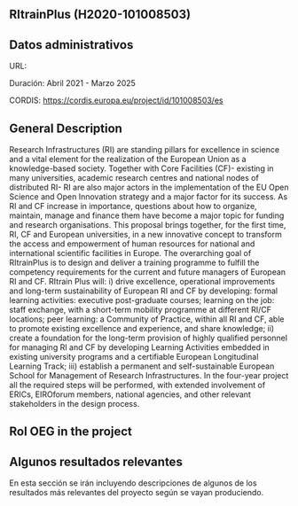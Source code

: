 ## RItrainPlus (H2020-101008503)

## Datos administrativos
URL: 

Duración: Abril 2021 - Marzo 2025

CORDIS: https://cordis.europa.eu/project/id/101008503/es

## General Description
Research Infrastructures (RI) are standing pillars for excellence in science and a vital element for the realization of the European Union as a knowledge-based society. Together with Core Facilities (CF)- existing in many universities, academic research centres and national nodes of distributed RI- RI are also major actors in the implementation of the EU Open Science and Open Innovation strategy and a major factor for its success. As RI and CF increase in importance, questions about how to organize, maintain, manage and finance them have become a major topic for funding and research organisations. This proposal brings together, for the first time, RI, CF and European universities, in a new innovative concept to transform the access and empowerment of human resources for national and international scientific facilities in Europe. The overarching goal of RItrainPlus is to design and deliver a training programme to fulfill the competency requirements for the current and future managers of European RI and CF. RItrain Plus will:
i) drive excellence, operational improvements and long-term sustainability of European RI and CF by developing: formal learning activities: executive post-graduate courses; learning on the job: staff exchange, with a short-term mobility programme at different RI/CF locations; peer learning: a Community of Practice, within all RI and CF, able to promote existing excellence and experience, and share knowledge;
ii) create a foundation for the long-term provision of highly qualified personnel for managing RI and CF by developing Learning Activities embedded in existing university programs and a certifiable European Longitudinal Learning Track;
iii) establish a permanent and self-sustainable European School for Management of Research Infrastructures. In the four-year project all the required steps will be performed, with extended involvement of ERICs, EIROforum members, national agencies, and other relevant stakeholders in the design process.

## Rol  OEG in the project



## Algunos resultados relevantes
En esta sección se irán incluyendo descripciones de algunos de los resultados más relevantes del proyecto según se vayan produciendo.

